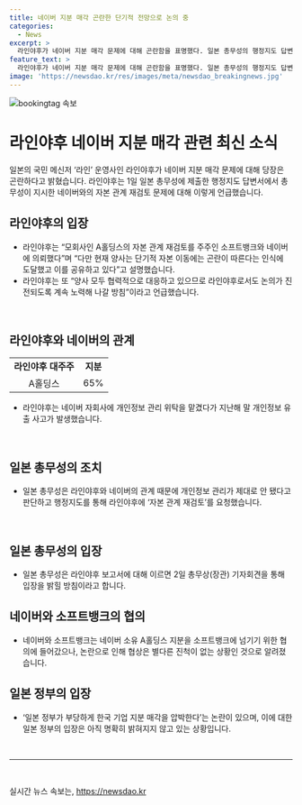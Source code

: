 ```yaml
---
title: 네이버 지분 매각 곤란한 단기적 전망으로 논의 중
categories:
  - News
excerpt: >
  라인야후가 네이버 지분 매각 문제에 대해 곤란함을 표명했다. 일본 총무성의 행정지도 답변서에서는 자본 관계 재검토를 요청했고, 라인야후는 양사의 단기적 자본 이동에 곤란함을 언급했다. 현재 네이버와 소프트뱅크는 지분 협상에 진척이 없는 상황이며, 일본 정부와의 논란으로 이어지고 있다. 라인야후 대주주인 A홀딩스도 이 문제에 대한 계속적인 노력을 약속했다.
feature_text: >
  라인야후가 네이버 지분 매각 문제에 대해 곤란함을 표명했다. 일본 총무성의 행정지도 답변서에서는 자본 관계 재검토를 요청했고, 라인야후는 양사의 단기적 자본 이동에 곤란함을 언급했다. 현재 네이버와 소프트뱅크는 지분 협상에 진척이 없는 상황이며, 일본 정부와의 논란으로 이어지고 있다. 라인야후 대주주인 A홀딩스도 이 문제에 대한 계속적인 노력을 약속했다.
image: 'https://newsdao.kr/res/images/meta/newsdao_breakingnews.jpg'
---
```


<p><img src="https://newsdao.kr/res/images/meta/newsdao_breakingnews.jpg" alt="bookingtag 속보" /></p>

<h1>라인야후 네이버 지분 매각 관련 최신 소식</h1>

<p data-ke-size="size16">일본의 국민 메신저 ‘라인’ 운영사인 라인야후가 네이버 지분 매각 문제에 대해 당장은 곤란하다고 밝혔습니다. 라인야후는 1일 일본 총무성에 제출한 행정지도 답변서에서 총무성이 지시한 네이버와의 자본 관계 재검토 문제에 대해 이렇게 언급했습니다.</p>

<h2 data-ke-size="size26">라인야후의 입장</h2>

<ul>
  <li>라인야후는 “모회사인 A홀딩스의 자본 관계 재검토를 주주인 소프트뱅크와 네이버에 의뢰했다”며 “다만 현재 양사는 단기적 자본 이동에는 곤란이 따른다는 인식에 도달했고 이를 공유하고 있다”고 설명했습니다.</li>
  <li>라인야후는 또 “양사 모두 협력적으로 대응하고 있으므로 라인야후로서도 논의가 진전되도록 계속 노력해 나갈 방침”이라고 언급했습니다.</li>
</ul>

<p data-ke-size="size16">&nbsp;</p>

<h2 data-ke-size="size26">라인야후와 네이버의 관계</h2>

<table>
  <tr>
    <td style="text-align: center; height: 17px;"><b>라인야후 대주주</b></td>
    <td style="text-align: center; height: 17px;"><b>지분</b></td>
  </tr>
  <tr>
    <td style="text-align: center; height: 17px;">A홀딩스</td>
    <td style="text-align: center; height: 17px;">65%</td>
  </tr>
</table>

<ul>
  <li>라인야후는 네이버 자회사에 개인정보 관리 위탁을 맡겼다가 지난해 말 개인정보 유출 사고가 발생했습니다.</li>
</ul>

<p data-ke-size="size16">&nbsp;</p>

<h2 data-ke-size="size26">일본 총무성의 조치</h2>

<ul>
  <li>일본 총무성은 라인야후와 네이버의 관계 때문에 개인정보 관리가 제대로 안 됐다고 판단하고 행정지도를 통해 라인야후에 ‘자본 관계 재검토’를 요청했습니다.</li>
</ul>

<p data-ke-size="size16">&nbsp;</p>

<h2 data-ke-size="size26">일본 총무성의 입장</h2>

<ul>
  <li>일본 총무성은 라인야후 보고서에 대해 이르면 2일 총무상(장관) 기자회견을 통해 입장을 밝힐 방침이라고 합니다.</li>
</ul>

<h2 data-ke-size="size26">네이버와 소프트뱅크의 협의</h2>

<ul>
  <li>네이버와 소프트뱅크는 네이버 소유 A홀딩스 지분을 소프트뱅크에 넘기기 위한 협의에 들어갔으나, 논란으로 인해 협상은 별다른 진척이 없는 상황인 것으로 알려졌습니다.</li>
</ul>

<h2 data-ke-size="size26">일본 정부의 입장</h2>

<ul>
  <li>‘일본 정부가 부당하게 한국 기업 지분 매각을 압박한다’는 논란이 있으며, 이에 대한 일본 정부의 입장은 아직 명확히 밝혀지지 않고 있는 상황입니다.</li>
</ul>

<p data-ke-size="size16">&nbsp;</p>

<hr>

<p data-ke-size="size16">&nbsp;</p>
실시간 뉴스 속보는, <a href="https://newsdao.kr" rel="dofollow">https://newsdao.kr</a>


